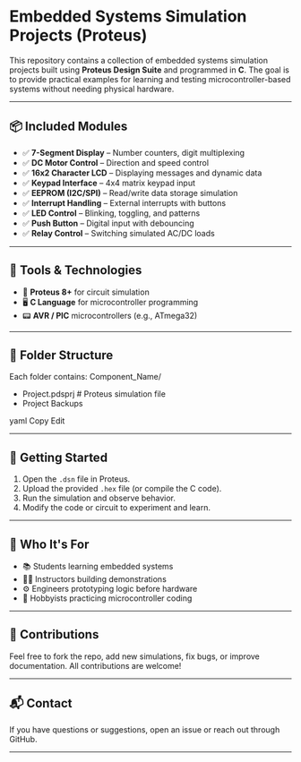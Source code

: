 #  Embedded Systems Simulation Projects (Proteus)

This repository contains a collection of embedded systems simulation projects built using **Proteus Design Suite** and programmed in **C**. The goal is to provide practical examples for learning and testing microcontroller-based systems without needing physical hardware.

---

## 📦 Included Modules

- ✅ **7-Segment Display** – Number counters, digit multiplexing
- ✅ **DC Motor Control** – Direction and speed control
- ✅ **16x2 Character LCD** – Displaying messages and dynamic data
- ✅ **Keypad Interface** – 4x4 matrix keypad input
- ✅ **EEPROM (I2C/SPI)** – Read/write data storage simulation
- ✅ **Interrupt Handling** – External interrupts with buttons
- ✅ **LED Control** – Blinking, toggling, and patterns
- ✅ **Push Button** – Digital input with debouncing
- ✅ **Relay Control** – Switching simulated AC/DC loads

---

## 🧰 Tools & Technologies

- 🔧 **Proteus 8+** for circuit simulation
- 🖥️ **C Language** for microcontroller programming
- 📟 **AVR / PIC** microcontrollers (e.g., ATmega32)

---

## 📁 Folder Structure

Each folder contains:
Component_Name/
- Project.pdsprj # Proteus simulation file
- Project Backups

yaml
Copy
Edit

---

## 🚀 Getting Started

1. Open the `.dsn` file in Proteus.
2. Upload the provided `.hex` file (or compile the C code).
3. Run the simulation and observe behavior.
4. Modify the code or circuit to experiment and learn.

---

## 🎯 Who It's For

- 📚 Students learning embedded systems
- 🧑‍🏫 Instructors building demonstrations
- ⚙️ Engineers prototyping logic before hardware
- 🧪 Hobbyists practicing microcontroller coding

---

## 🤝 Contributions

Feel free to fork the repo, add new simulations, fix bugs, or improve documentation. All contributions are welcome!

---

## 📬 Contact

If you have questions or suggestions, open an issue or reach out through GitHub.

---
